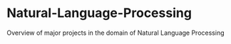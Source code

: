 # Natural-Language-Processing
Overview of major projects in the domain of Natural Language Processing
